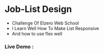 # Job-List Design
 - Challenge Of Elzero Web School
 - I Learn Well How To Make List Responsive
 - And how to use flex well
 
 ### Live Demo : 
